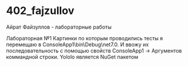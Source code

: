 # 402_fajzullov
Айрат Файзуллов - лабораторные работы


Лабораторная №1 
Картинки по которым проводились тесты я перемещаю в ConsoleApp1\bin\Debug\net7.0. 
И ввожу их последовательность с помощью свойств ConsoleApp1 -> Аргументов коммандной строки.
Yololo является NuGet пакетом
